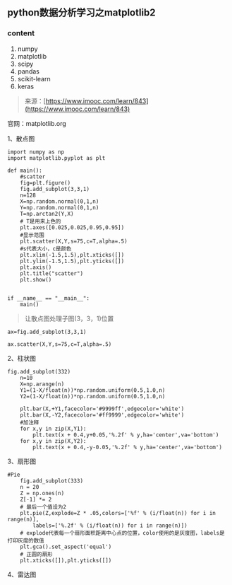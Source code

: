 ## python数据分析学习之matplotlib2

### content ###

1. numpy
1. matplotlib
1. scipy
1. pandas
1. scikit-learn
1. keras

> 来源：[https://www.imooc.com/learn/843](https://www.imooc.com/learn/843)

官网：matplotlib.org

1、散点图

    import numpy as np 
    import matplotlib.pyplot as plt
    
    def main():
    	#scatter
    	fig=plt.figure()
    	fig.add_subplot(3,3,1)
    	n=128
    	X=np.random.normal(0,1,n)
    	Y=np.random.normal(0,1,n)
    	T=np.arctan2(Y,X)
    	# T是用来上色的
    	plt.axes([0.025,0.025,0.95,0.95])
    	#显示范围
    	plt.scatter(X,Y,s=75,c=T,alpha=.5)
    	#s代表大小，c是颜色
    	plt.xlim(-1.5,1.5),plt.xticks([])
    	plt.ylim(-1.5,1.5),plt.yticks([])
    	plt.axis()
    	plt.title("scatter")
    	plt.show()
    
    
    if __name__ == "__main__":
    	main()

> 让散点图处理子图(3，3，1)位置

	ax=fig.add_subplot(3,3,1)

	ax.scatter(X,Y,s=75,c=T,alpha=.5)

2、柱状图

    fig.add_subplot(332)
    	n=10
    	X=np.arange(n)
    	Y1=(1-X/float(n))*np.random.uniform(0.5,1.0,n)
    	Y2=(1-X/float(n))*np.random.uniform(0.5,1.0,n)
    
    	plt.bar(X,+Y1,facecolor='#9999ff',edgecolor='white')
    	plt.bar(X,-Y2,facecolor='#ff9999',edgecolor='white')
		#加注释
    	for x,y in zip(X,Y1):
    		plt.text(x + 0.4,y+0.05,'%.2f' % y,ha='center',va='bottom')
    	for x,y in zip(X,Y2):
    		plt.text(x + 0.4,-y-0.05,'%.2f' % y,ha='center',va='bottom')

3、扇形图

    #Pie
    	fig.add_subplot(333)
    	n = 20
    	Z = np.ones(n)
    	Z[-1] *= 2
    	# 最后一个值设为2
    	plt.pie(Z,explode=Z * .05,colors=['%f' % (i/float(n)) for i in range(n)],
    		labels=['%.2f' % (i/float(n)) for i in range(n)])
    	# explode代表每一个扇形面积距离中心点的位置，color使用的是灰度图，labels是打印灰度的数值
    	plt.gca().set_aspect('equal')
    	# 正圆的扇形
    	plt.xticks([]),plt.yticks([])

4、雷达图

